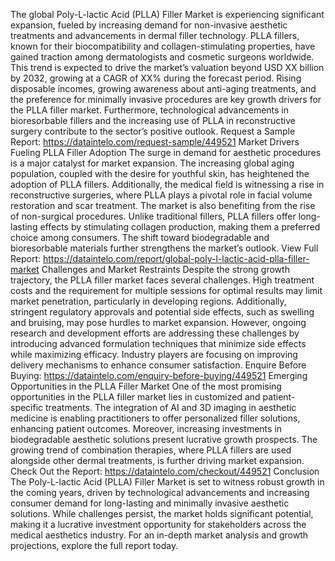 The global Poly-L-lactic Acid (PLLA) Filler Market is experiencing significant expansion, fueled by increasing demand for non-invasive aesthetic treatments and advancements in dermal filler technology. PLLA fillers, known for their biocompatibility and collagen-stimulating properties, have gained traction among dermatologists and cosmetic surgeons worldwide. This trend is expected to drive the market’s valuation beyond USD XX billion by 2032, growing at a CAGR of XX% during the forecast period.
Rising disposable incomes, growing awareness about anti-aging treatments, and the preference for minimally invasive procedures are key growth drivers for the PLLA filler market. Furthermore, technological advancements in bioresorbable fillers and the increasing use of PLLA in reconstructive surgery contribute to the sector’s positive outlook. 
Request a Sample Report: https://dataintelo.com/request-sample/449521
Market Drivers Fueling PLLA Filler Adoption
The surge in demand for aesthetic procedures is a major catalyst for market expansion. The increasing global aging population, coupled with the desire for youthful skin, has heightened the adoption of PLLA fillers. Additionally, the medical field is witnessing a rise in reconstructive surgeries, where PLLA plays a pivotal role in facial volume restoration and scar treatment.
The market is also benefiting from the rise of non-surgical procedures. Unlike traditional fillers, PLLA fillers offer long-lasting effects by stimulating collagen production, making them a preferred choice among consumers. The shift toward biodegradable and bioresorbable materials further strengthens the market’s outlook. 
View Full Report: https://dataintelo.com/report/global-poly-l-lactic-acid-plla-filler-market
Challenges and Market Restraints
Despite the strong growth trajectory, the PLLA filler market faces several challenges. High treatment costs and the requirement for multiple sessions for optimal results may limit market penetration, particularly in developing regions. Additionally, stringent regulatory approvals and potential side effects, such as swelling and bruising, may pose hurdles to market expansion.
However, ongoing research and development efforts are addressing these challenges by introducing advanced formulation techniques that minimize side effects while maximizing efficacy. Industry players are focusing on improving delivery mechanisms to enhance consumer satisfaction. 
Enquire Before Buying: https://dataintelo.com/enquiry-before-buying/449521
Emerging Opportunities in the PLLA Filler Market
One of the most promising opportunities in the PLLA filler market lies in customized and patient-specific treatments. The integration of AI and 3D imaging in aesthetic medicine is enabling practitioners to offer personalized filler solutions, enhancing patient outcomes.
Moreover, increasing investments in biodegradable aesthetic solutions present lucrative growth prospects. The growing trend of combination therapies, where PLLA fillers are used alongside other dermal treatments, is further driving market expansion. 
Check Out the Report:  https://dataintelo.com/checkout/449521
Conclusion
The Poly-L-lactic Acid (PLLA) Filler Market is set to witness robust growth in the coming years, driven by technological advancements and increasing consumer demand for long-lasting and minimally invasive aesthetic solutions. While challenges persist, the market holds significant potential, making it a lucrative investment opportunity for stakeholders across the medical aesthetics industry. For an in-depth market analysis and growth projections, explore the full report today.
